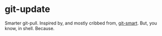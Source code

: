 # git-update #

Smarter git-pull. Inspired by, and mostly cribbed from, [git-smart](https://github.com/geelen/git-smart/blob/master/lib/commands/smart-pull.rb). But, you know, in shell. Because.
